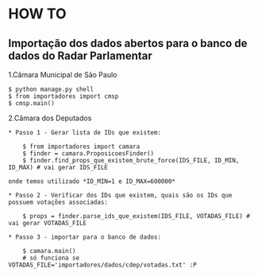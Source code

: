 HOW TO
===========

Importação dos dados abertos para o banco de dados do Radar Parlamentar
-------------------------------------------------------------------------

1.Câmara Municipal de São Paulo

    $ python manage.py shell
    $ from importadores import cmsp
    $ cmsp.main()

2.Câmara dos Deputados

    * Passo 1 - Gerar lista de IDs que existem:

        $ from importadores import camara
        $ finder = camara.ProposicoesFinder()
        $ finder.find_props_que_existem_brute_force(IDS_FILE, ID_MIN, ID_MAX) # vai gerar IDS_FILE

    onde temos utilizado *ID_MIN=1 e ID_MAX=600000*

    * Passo 2 - Verificar dos IDs que existem, quais são os IDs que possuem votações associadas:

        $ props = finder.parse_ids_que_existem(IDS_FILE, VOTADAS_FILE) # vai gerar VOTADAS_FILE

    * Passo 3 - importar para o banco de dados:

        $ camara.main()
        # só funciona se VOTADAS_FILE='importadores/dados/cdep/votadas.txt' :P


